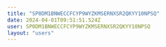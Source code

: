 ```yaml
---
title: "SP0DM1BNWECCFCYP9WYZKMSERNXSR2QKYY10NPSQ"
date: 2024-04-01T09:51:51.524Z
user: SP0DM1BNWECCFCYP9WYZKMSERNXSR2QKYY10NPSQ
layout: "users"
---
```

    